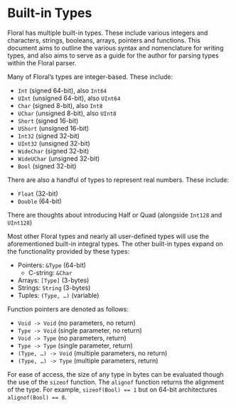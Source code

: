 #  Built-in Types

Floral has multiple built-in types. These include various integers and characters, strings, booleans, arrays, pointers and functions. This document aims to outline the various syntax and nomenclature for writing types, and also aims to serve as a guide for the author for parsing types within the Floral parser.

Many of Floral’s types are integer-based. These include:

* `Int` (signed 64-bit), also `Int64`
* `UInt` (unsigned 64-bit), also `UInt64`
* `Char` (signed 8-bit), also `Int8`
* `UChar` (unsigned 8-bit), also `UInt8`
* `Short` (signed 16-bit)
* `UShort` (unsigned 16-bit)
* `Int32` (signed 32-bit)
* `UInt32` (unsigned 32-bit)
* `WideChar` (signed 32-bit)
* `WideUChar` (unsigned 32-bit)
* `Bool` (signed 32-bit)

There are also a handful of types to represent real numbers. These include:

* `Float` (32-bit)
* `Double` (64-bit)

There are thoughts about introducing Half or Quad (alongside `Int128` and `UInt128`)

Most other Floral types and nearly all user-defined types will use the aforementioned built-in integral types. The other built-in types expand on the functionality provided by these types:

* Pointers: `&Type` (64-bit)
  * C-string: `&Char`
* Arrays: `[Type]` (3-bytes)
* Strings: `String` (3-bytes)
* Tuples: `(Type, …)` (variable)

Function pointers are denoted as follows:

* `Void -> Void` (no parameters, no return)
* `Type -> Void` (single parameter, no return)
*  `Void -> Type` (no parameters, return)
*  `Type -> Type` (single parameter, return)
* `(Type, …) -> Void` (multiple parameters, no return)
* `(Type, …) -> Type` (multiple parameters, return)

For ease of access, the size of any type in bytes can be evaluated though the use of the `sizeof` function. The `alignof` function returns the alignment of the type. For example, `sizeof(Bool) == 1` but on 64-bit architectures `alignof(Bool) == 8`.
